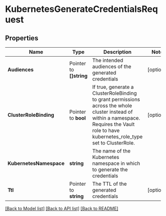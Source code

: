 # KubernetesGenerateCredentialsRequest


## Properties

Name | Type | Description | Notes
------------ | ------------- | ------------- | -------------
**Audiences** | Pointer to **[]string** | The intended audiences of the generated credentials | [optional] 
**ClusterRoleBinding** | Pointer to **bool** | If true, generate a ClusterRoleBinding to grant permissions across the whole cluster instead of within a namespace. Requires the Vault role to have kubernetes_role_type set to ClusterRole. | [optional] 
**KubernetesNamespace** | **string** | The name of the Kubernetes namespace in which to generate the credentials | 
**Ttl** | Pointer to **string** | The TTL of the generated credentials | [optional] 





[[Back to Model list]](../README.md#documentation-for-models) [[Back to API list]](../README.md#documentation-for-api-endpoints) [[Back to README]](../README.md)


